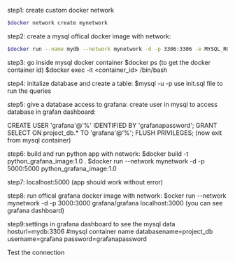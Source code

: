 step1: create custom docker network
```sh
$docker network create mynetwork
```

step2: create a mysql offical docker image with network:
```sh
$docker run --name mydb --network mynetwork -d -p 3306:3306 -e MYSQL_ROOT_PASSWORD="yourpassword" mysql:latest
```

step3: go inside mysql docker container
$docker ps (to get the docker container id)
$docker exec -it <container_id> /bin/bash

step4: initalize database and create a table:
$mysql -u <username> -p <password>
use init.sql file to run the queries

step5: give a database access to grafana:
create user in mysql to access database in grafan dashboard:

CREATE USER 'grafana'@'%' IDENTIFIED BY 'grafanapassword';
GRANT SELECT ON project_db.* TO 'grafana'@'%';
FLUSH PRIVILEGES;
(now exit from mysql container)

step6: build and run python app with network:
$docker build -t python_grafana_image:1.0 .
$docker run --network mynetwork -d -p 5000:5000 python_grafana_image:1.0

step7: localhost:5000 
(app should work without error)

step8: run offical grafana docker image with network:
$ocker run --network mynetwork -d -p 3000:3000 grafana/grafana
localhost:3000 (you can see grafana dashboard)

step9:settings in grafana dashboard to see the mysql data
hosturl=mydb:3306   #mysql container name
databasename=project_db
username=grafana
password=grafanapassword

Test the connection
